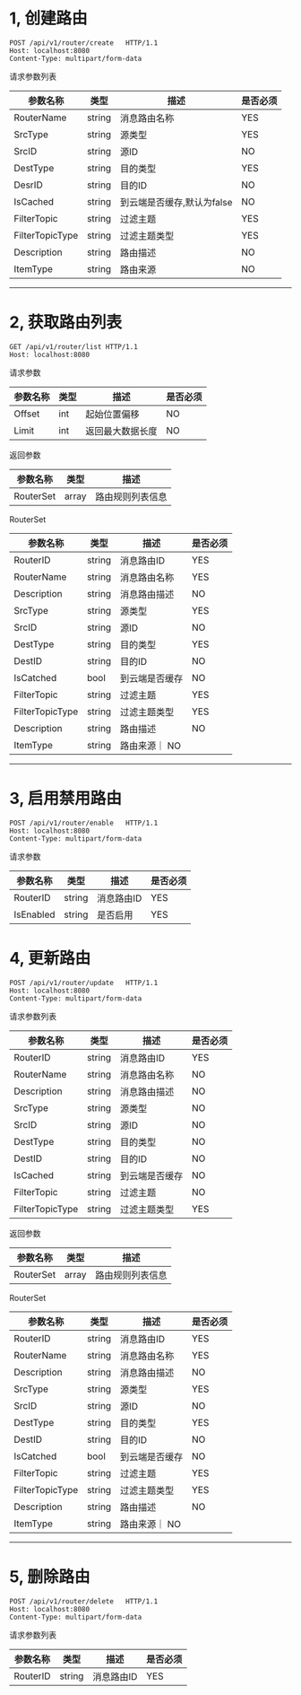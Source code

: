 # 1, 创建路由

```http
POST /api/v1/router/create   HTTP/1.1
Host: localhost:8080
Content-Type: multipart/form-data
```

请求参数列表

| 参数名称 | 类型 | 描述 | 是否必须 
| ------| ------ | ------ | -----|
| RouterName | string | 消息路由名称 | YES 
| SrcType | string | 源类型 | YES
| SrcID | string | 源ID | NO
| DestType | string | 目的类型 | YES 
| DesrID | string | 目的ID | NO
| IsCached | string | 到云端是否缓存,默认为false | NO
| FilterTopic | string | 过滤主题 | YES
| FilterTopicType | string | 过滤主题类型 | YES
| Description | string | 路由描述 | NO
| ItemType | string | 路由来源 | NO 

---

# 2, 获取路由列表

```http
GET /api/v1/router/list HTTP/1.1
Host: localhost:8080
```

请求参数

| 参数名称 | 类型 | 描述 | 是否必须 
| ------| ------ | ------ | -----|
| Offset | int | 起始位置偏移 | NO
| Limit | int | 返回最大数据长度 | NO

返回参数

| 参数名称 | 类型 | 描述 |
| ------ | ------ | -----|
| RouterSet | array | 路由规则列表信息

RouterSet 

| 参数名称 | 类型 | 描述 | 是否必须
| ------ | ------ | -----|  -----|
| RouterID | string | 消息路由ID | YES
| RouterName | string | 消息路由名称 | YES
| Description | string | 消息路由描述 | NO
| SrcType | string | 源类型 | YES 
| SrcID | string | 源ID | NO
| DestType | string | 目的类型 | YES
| DestID | string | 目的ID | NO
| IsCatched | bool | 到云端是否缓存 | NO
| FilterTopic | string | 过滤主题 | YES
| FilterTopicType | string | 过滤主题类型 | YES
| Description | string | 路由描述 | NO
| ItemType | string | 路由来源｜ NO

---

# 3, 启用禁用路由
```http
POST /api/v1/router/enable   HTTP/1.1
Host: localhost:8080
Content-Type: multipart/form-data
```

请求参数

| 参数名称 | 类型 | 描述 | 是否必须 
| ------| ------ | ------ | -----|
| RouterID| string | 消息路由ID | YES
| IsEnabled| string| 是否启用 | YES



# 4, 更新路由

```http
POST /api/v1/router/update   HTTP/1.1
Host: localhost:8080
Content-Type: multipart/form-data
```


请求参数列表

| 参数名称 | 类型 | 描述 | 是否必须 
| ------| ------ | ------ | -----|
| RouterID | string | 消息路由ID | YES
| RouterName | string | 消息路由名称 | NO
| Description | string | 消息路由描述 | NO
| SrcType | string | 源类型 | NO
| SrcID | string | 源ID | NO
| DestType | string | 目的类型 | NO
| DestID | string | 目的ID | NO
| IsCached | string | 到云端是否缓存 | NO
| FilterTopic | string | 过滤主题 | NO
| FilterTopicType | string | 过滤主题类型 | YES

返回参数

| 参数名称 | 类型 | 描述 |
| ------ | ------ | -----|
| RouterSet | array | 路由规则列表信息

RouterSet 

| 参数名称 | 类型 | 描述 | 是否必须
| ------ | ------ | -----|  -----|
| RouterID | string | 消息路由ID | YES
| RouterName | string | 消息路由名称 | YES
| Description | string | 消息路由描述 | NO
| SrcType | string | 源类型 | YES 
| SrcID | string | 源ID | NO
| DestType | string | 目的类型 | YES
| DestID | string | 目的ID | NO
| IsCatched | bool | 到云端是否缓存 | NO
| FilterTopic | string | 过滤主题 | YES
| FilterTopicType | string | 过滤主题类型 | YES
| Description | string | 路由描述 | NO
| ItemType | string | 路由来源｜ NO

---


# 5, 删除路由

```http
POST /api/v1/router/delete   HTTP/1.1
Host: localhost:8080
Content-Type: multipart/form-data
```


请求参数列表

| 参数名称 | 类型 | 描述 | 是否必须 
| ------| ------ | ------ | -----|
| RouterID | string | 消息路由ID | YES